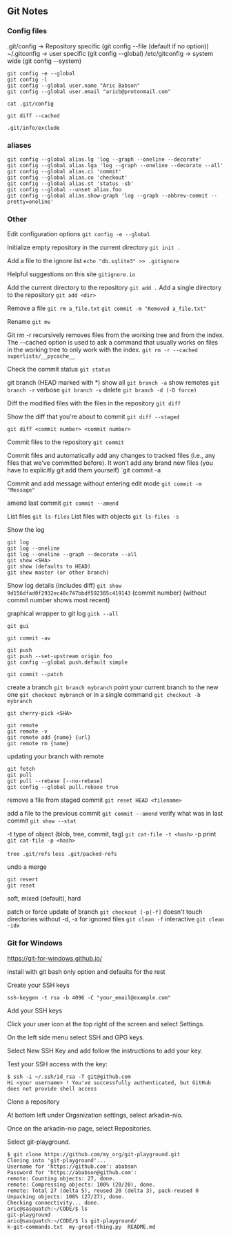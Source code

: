 ## Git Notes

### Config files
.git/config -> Repository specific (git config --file (default if no option))
~/.gitconfig -> user specific (git config --global)
/etc/gitconfig -> system wide (git config --system)

```
git config -e --global
git config -l
git config --global user.name "Aric Babson"
git config --global user.email "aricb@protonmail.com"
```

`cat .git/config`

`git diff --cached`

`.git/info/exclude`

### aliases
```
git config --global alias.lg 'log --graph --oneline --decorate'
git config --global alias.lga 'log --graph --oneline --decorate --all'
git config --global alias.ci 'commit'
git config --global alias.co 'checkout'
git config --global alias.st 'status -sb'
git config --global --unset alias.foo
git config --global alias.show-graph 'log --graph --abbrev-commit --pretty=oneline'
```

### Other
Edit configuration options
`git config -e --global`

Initialize empty repository in the current directory
`git init .`

Add a file to the ignore list
`echo "db.sqlite3" >> .gitignore`

Helpful suggestions on this site
`gitignore.io`

Add the current directory to the repository
`git add .`
Add a single directory to the repository
`git add <dir>`

Remove a file
`git rm a_file.txt`
`git commit -m "Removed a_file.txt"`

Rename
`git mv`

Git rm -r recursively removes files from the working tree and from the index.
The --cached option is used to ask a command that usually works on files in
the working tree to only work with the index.
`git rm -r --cached superlists/__pycache__`

Check the commit status
`git status`

git branch (HEAD marked with \*)
show all 
`git branch -a`
show remotes
`git branch -r`
verbose
`git branch -v`
delete
`git branch -d (-D force)`

Diff the modified files with the files in the repository
`git diff`

Show the diff that you're about to commit
`git diff --staged`

`git diff <commit number> <commit number>`

Commit files to the repository
`git commit`

Commit files and automatically add any changes to tracked files (i.e., any
files that we’ve committed before).  It won’t add any brand new files (you
have to explicitly git add them yourself)
`git commit -a

Commit and add message without entering edit mode
`git commit -m "Message"`

amend last commit
`git commit --amend`

List files
`git ls-files`
List files with objects
`git ls-files -s`

Show the log
```
git log
git log --oneline
git log --oneline --graph --decorate --all
git show <SHA>
git show (defaults to HEAD)
git show master (or other branch)
```
Show log details (includes diff)
`git show 9d156dfad0f2932ec48c747bbdf592385c419143` (commit number)
(without commit number shows most recent)

graphical wrapper to git log
`gitk --all`

`git gui`

`git commit -av`

```
git push
git push --set-upstream origin foo
git config --global push.default simple
```

`git commit --patch`

create a branch
`git branch mybranch`
point your current branch to the new one
`git checkout mybranch`
or in a single command
`git checkout -b mybranch`

`git cherry-pick <SHA>`

```
git remote
git remote -v
git remote add {name} {url}
git remote rm {name}
```

updating your branch with remote
```
git fetch
git pull
git pull --rebase [--no-rebase]
git config --global pull.rebase true
```

remove a file from staged commit
`git reset HEAD <filename>`

add a file to the previous commit
`git commit --amend`
verify what was in last commit
`git show --stat`

-t type of object (blob, tree, commit, tag)
`git cat-file -t <hash>`
-p print
`git cat-file -p <hash>`

`tree .git/refs`
`less .git/packed-refs`

undo a merge
```
git revert
git reset
```
soft, mixed (default), hard

patch or force update of branch
`git checkout [-p|-f]`
doesn't touch directories without -d, -x for ignored files
`git clean -f`
interactive
`git clean -idx`

### Git for Windows
https://git-for-windows.github.io/

install with git bash only option and defaults for the rest

Create your SSH keys

`ssh-keygen -t rsa -b 4096 -C "your_email@example.com"`

Add your SSH keys

Click your user icon at the top right of the screen and select Settings.

On the left side menu select SSH and GPG keys.

Select New SSH Key and add follow the instructions to add your key.

Test your SSH access with the key:

```
$ ssh -i ~/.ssh/id_rsa -T git@github.com
Hi <your username> ! You've successfully authenticated, but GitHub does not provide shell access
```

Clone a repository

At bottom left under Organization settings, select arkadin-nio.

Once on the arkadin-nio page, select Repositories.

Select git-playground.

```
$ git clone https://github.com/my_org/git-playground.git
Cloning into 'git-playground'...
Username for 'https://github.com': ababson
Password for 'https://ababson@github.com': 
remote: Counting objects: 27, done.
remote: Compressing objects: 100% (20/20), done.
remote: Total 27 (delta 5), reused 20 (delta 3), pack-reused 0
Unpacking objects: 100% (27/27), done.
Checking connectivity... done.
aric@sasquatch:~/CODE/$ ls
git-playground
aric@sasquatch:~/CODE/$ ls git-playground/
k-git-commands.txt  my-great-thing.py  README.md
```


